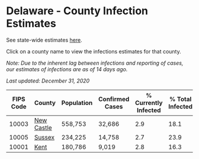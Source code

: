 # Delaware - County Infection Estimates

See state-wide estimates [here](/infections/us-de).

Click on a county name to view the infections estimates for that county.

*Note: Due to the inherent lag between infections and reporting of cases, our estimates of infections are as of 14 days ago.*

*Last updated: December 31, 2020*

|   FIPS Code |                   County |   Population |   Confirmed Cases |   % Currently Infected |   % Total Infected |
|-------------|--------------------------|--------------|-------------------|------------------------|--------------------|
|       10003 | [New Castle](new-castle) |      558,753 |            32,686 |                    2.9 |               18.1 |
|       10005 |         [Sussex](sussex) |      234,225 |            14,758 |                    2.7 |               23.9 |
|       10001 |             [Kent](kent) |      180,786 |             9,019 |                    2.8 |               16.3 |